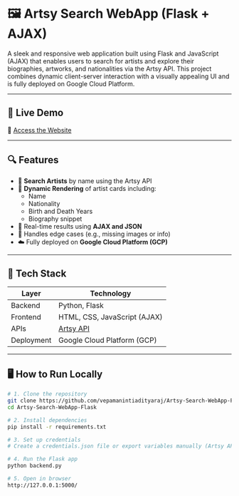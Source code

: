 # 🖼️ Artsy Search WebApp (Flask + AJAX)

A sleek and responsive web application built using Flask and JavaScript (AJAX) that enables users to search for artists and explore their biographies, artworks, and nationalities via the Artsy API. This project combines dynamic client-server interaction with a visually appealing UI and is fully deployed on Google Cloud Platform.

---

## 🚀 Live Demo

🔗 [Access the Website](https://adiartsywt1.wl.r.appspot.com/)

---

## 🔍 Features

- 🎨 **Search Artists** by name using the Artsy API
- 📄 **Dynamic Rendering** of artist cards including:
  - Name
  - Nationality
  - Birth and Death Years
  - Biography snippet
- 🔁 Real-time results using **AJAX and JSON**
- 🧠 Handles edge cases (e.g., missing images or info)
- ☁️ Fully deployed on **Google Cloud Platform (GCP)**

---

## 🧰 Tech Stack

| Layer        | Technology                      |
|--------------|----------------------------------|
| Backend      | Python, Flask                    |
| Frontend     | HTML, CSS, JavaScript (AJAX)     |
| APIs         | [Artsy API](https://developers.artsy.net/) |
| Deployment   | Google Cloud Platform (GCP)      |

---

## 🖥️ How to Run Locally

```bash
# 1. Clone the repository
git clone https://github.com/vepamanintiadityaraj/Artsy-Search-WebApp-Flask.git
cd Artsy-Search-WebApp-Flask

# 2. Install dependencies
pip install -r requirements.txt

# 3. Set up credentials
# Create a credentials.json file or export variables manually (Artsy API token)

# 4. Run the Flask app
python backend.py

# 5. Open in browser
http://127.0.0.1:5000/
